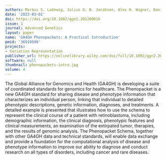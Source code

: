 ```yaml
---
authors: Markus S. Ladewig, Julius O. B. Jacobsen, Alex H. Wagner, Daniel Danis, Baha El Kassaby, Michael Gargano, Tudor Groza, Michael Baudis, Robin Steinhaus, Dominik Seelow, Nikolaos E. Bechrakis, Christopher J. Mungall, Paul N. Schofield, Olivier Elemento, Lindsay Smith, Julie A. McMurry, Monica Munoz‐Torres, Melissa A. Haendel, Peter N. Robinson
date: '2023-03-01'
doi: https://doi.org/10.1002/ggn2.202200016
issue: 1
journal: Advanced Genetics
layout: paper
name: 'GA4GH Phenopackets: A Practical Introduction'
pmid: '36910590'
projects:
- Variation Representation
publisher_url: https://onlinelibrary.wiley.com/doi/full/10.1002/ggn2.202200016
software: null
thumbnail: phenopackets-intro.jpg
volume: 4
---
```

The Global Alliance for Genomics and Health (GA4GH) is developing a suite of coordinated standards for genomics for healthcare. The Phenopacket is a new GA4GH standard for sharing disease and phenotype information that characterizes an individual person, linking that individual to detailed phenotypic descriptions, genetic information, diagnoses, and treatments. A detailed example is presented that illustrates how to use the schema to represent the clinical course of a patient with retinoblastoma, including demographic information, the clinical diagnosis, phenotypic features and clinical measurements, an examination of the extirpated tumor, therapies, and the results of genomic analysis. The Phenopacket Schema, together with other GA4GH data and technical standards, will enable data exchange and provide a foundation for the computational analysis of disease and phenotype information to improve our ability to diagnose and conduct research on all types of disorders, including cancer and rare diseases.

